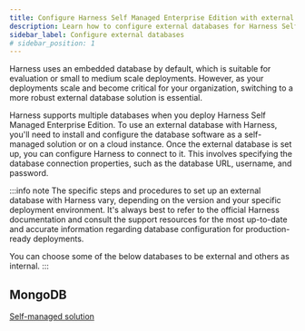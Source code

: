 ```yaml
---
title: Configure Harness Self Managed Enterprise Edition with external databases
description: Learn how to configure external databases for Harness Self-Managed Enterprise Edition installations.
sidebar_label: Configure external databases
# sidebar_position: 1
---
```


Harness uses an embedded database by default, which is suitable for evaluation or small to medium scale deployments. However, as your deployments scale and become critical for your organization, switching to a more robust external database solution is essential. 

Harness supports multiple databases when you deploy Harness Self Managed Enterprise Edition. To use an external database with Harness, you'll need to install and configure the database software as a self-managed solution or on a cloud instance. Once the external database is set up, you can configure Harness to connect to it. This involves specifying the database connection properties, such as the database URL, username, and password.

:::info note
The specific steps and procedures to set up an external database with Harness vary, depending on the version and your specific deployment environment. It's always best to refer to the official Harness documentation and consult the support resources for the most up-to-date and accurate information regarding database configuration for production-ready deployments.

You can choose some of the below databases to be external and others as internal.
:::

## MongoDB
[Self-managed solution](/tutorials/self-managed-enterprise-edition/use-an-external-mongodb-database)
